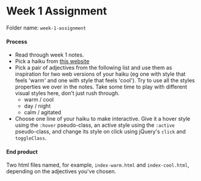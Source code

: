 # Week 1 Assignment

Folder name: `week-1-assignment`

#### Process

* Read through week 1 notes.
* Pick a haiku from [this website](http://jti.lib.virginia.edu/japanese/shiki/beichman/BeiShik.utf8.html)
* Pick a pair of adjectives from the following list and use them as inspiration for two web versions of your haiku (eg one with style that feels 'warm' and one with style that feels 'cool'). Try to use all the styles properties we over in the notes. Take some time to play with different visual styles here, don't just rush through.
  * warm / cool
  * day / night
  * calm / agitated
* Choose one line of your haiku to make interactive. Give it a hover style using the `:hover` pseudo-class, an active style using the `:active` pseudo-class, and change its style on click using jQuery's `click` and `toggleClass`.

#### End product

Two html files named, for example, `index-warm.html` and `index-cool.html`, depending on the adjectives you've chosen.